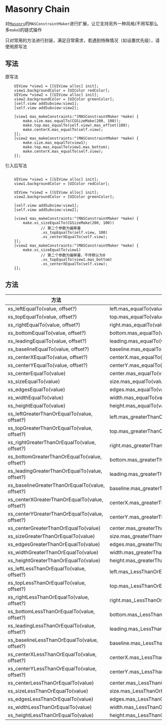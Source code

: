 # Masonry Chain

对[`Masonry`](https://github.com/SnapKit/Masonry)的`MASConstraintMaker`进行扩展，让它支持另外一种风格(不用写那么多`make`)的链式操作

只对常用的方法进行封装，满足日常需求，若遇到特殊情况（如设置优先级），请使用原写法

## 写法
原写法
```obj-c
    UIView *view1 = [[UIView alloc] init];
    view1.backgroundColor = [UIColor redColor];
    UIView *view2 = [[UIView alloc] init];
    view2.backgroundColor = [UIColor greenColor];
    [self.view addSubview:view1];
    [self.view addSubview:view2];

    [view1 mas_makeConstraints:^(MASConstraintMaker *make) {
        make.size.mas_equalTo(CGSizeMake(200, 100));
        make.top.mas_equalTo(self.view).mas_offset(100);
        make.centerX.mas_equalTo(self.view);
    }];
    [view2 mas_makeConstraints:^(MASConstraintMaker *make) {
        make.size.mas_equalTo(view1);
        make.top.mas_equalTo(view1.mas_bottom);
        make.centerX.mas_equalTo(self.view);
    }];

```
引入后写法
```obj-c

    UIView *view1 = [[UIView alloc] init];
    view1.backgroundColor = [UIColor redColor];

    UIView *view2 = [[UIView alloc] init];
    view2.backgroundColor = [UIColor greenColor];

    [self.view addSubview:view1];
    [self.view addSubview:view2];

    [view1 mas_makeConstraints:^(MASConstraintMaker *make) {
        make.xs_sizeEqualTo(CGSizeMake(200, 100))
                // 第二个参数为偏移量
                .xs_topEqualTo(self.view, 100)
                .xs_centerXEqualTo(self.view);
    }];
    [view2 mas_makeConstraints:^(MASConstraintMaker *make) {
        make.xs_sizeEqualTo(view1)
                // 第二个参数为偏移量，不传默认为0
                .xs_topEqualTo(view1.mas_bottom)
                .xs_centerXEqualTo(self.view);
    }];
```

## 方法

| 方法 | 对应 |
| ------ | ------ |
| xs_leftEqualTo(value, offset?)                    |  left.mas_equalTo(value).mas_offset(offset)                   |
| xs_topEqualTo(value, offset?)                     |  top.mas_equalTo(value).mas_offset(offset)                    |
| xs_rightEqualTo(value, offset?)                   |  right.mas_equalTo(value).mas_offset(offset)                  |
| xs_bottomEqualTo(value, offset?)                  |  bottom.mas_equalTo(value).mas_offset(offset)                 |
| xs_leadingEqualTo(value, offset?)                 |  leading.mas_equalTo(value).mas_offset(offset)                |
| xs_baselineEqualTo(value, offset?)                |  baseline.mas_equalTo(value).mas_offset(offset)               |
| xs_centerXEqualTo(value, offset?)                 |  centerX.mas_equalTo(value).mas_offset(offset)                |
| xs_centerYEqualTo(value, offset?)                 |  centerY.mas_equalTo(value).mas_offset(offset)                |
| xs_centerEqualTo(value)                           |  center.mas_equalTo(value)                                    |
| xs_sizeEqualTo(value)                             |  size.mas_equalTo(value)                                      |
| xs_edgesEqualTo(value)                            |  edges.mas_equalTo(value)                                     |
| xs_widthEqualTo(value)                            |  width.mas_equalTo(value)                                     |
| xs_heightEqualTo(value)                           |  height.mas_equalTo(value)                                    |
| xs_leftGreaterThanOrEqualTo(value, offset?)       |  left.mas_greaterThanOrEqualTo(value).mas_offset(offset)      |
| xs_topGreaterThanOrEqualTo(value, offset?)        |  top.mas_greaterThanOrEqualTo(value).mas_offset(offset)       |
| xs_rightGreaterThanOrEqualTo(value, offset?)      |  right.mas_greaterThanOrEqualTo(value).mas_offset(offset)     |
| xs_bottomGreaterThanOrEqualTo(value, offset?)     |  bottom.mas_greaterThanOrEqualTo(value).mas_offset(offset)    |
| xs_leadingGreaterThanOrEqualTo(value, offset?)    |  leading.mas_greaterThanOrEqualTo(value).mas_offset(offset)   |
| xs_baselineGreaterThanOrEqualTo(value, offset?)   |  baseline.mas_greaterThanOrEqualTo(value).mas_offset(offset)  |
| xs_centerXGreaterThanOrEqualTo(value, offset?)    |  centerX.mas_greaterThanOrEqualTo(value).mas_offset(offset)   |
| xs_centerYGreaterThanOrEqualTo(value, offset?)    |  centerY.mas_greaterThanOrEqualTo(value).mas_offset(offset)   |
| xs_centerGreaterThanOrEqualTo(value)              |  center.mas_greaterThanOrEqualTo(value)                       |      
| xs_sizeGreaterThanOrEqualTo(value)                |  size.mas_greaterThanOrEqualTo(value)                         |
| xs_edgesGreaterThanOrEqualTo(value)               |  edges.mas_greaterThanOrEqualTo(value)                        |
| xs_widthGreaterThanOrEqualTo(value)               |  width.mas_greaterThanOrEqualTo(value)                        |
| xs_heightGreaterThanOrEqualTo(value)              |  height.mas_greaterThanOrEqualTo(value)                       |
| xs_leftLessThanOrEqualTo(value, offset?)          |  left.mas_LessThanOrEqualTo(value).mas_offset(offset)         |
| xs_topLessThanOrEqualTo(value, offset?)           |  top.mas_LessThanOrEqualTo(value).mas_offset(offset)          |
| xs_rightLessThanOrEqualTo(value, offset?)         |  right.mas_LessThanOrEqualTo(value).mas_offset(offset)        |
| xs_bottomLessThanOrEqualTo(value, offset?)        |  bottom.mas_LessThanOrEqualTo(value).mas_offset(offset)       |
| xs_leadingLessThanOrEqualTo(value, offset?)       |  leading.mas_LessThanOrEqualTo(value).mas_offset(offset)      |
| xs_baselineLessThanOrEqualTo(value, offset?)      |  baseline.mas_LessThanOrEqualTo(value).mas_offset(offset)     |
| xs_centerXLessThanOrEqualTo(value, offset?)       |  centerX.mas_LessThanOrEqualTo(value).mas_offset(offset)      |
| xs_centerYLessThanOrEqualTo(value, offset?)       |  centerY.mas_LessThanOrEqualTo(value).mas_offset(offset)      |
| xs_centerLessThanOrEqualTo(value)                 |  center.mas_LessThanOrEqualTo(value)                          |
| xs_sizeLessThanOrEqualTo(value)                   |  size.mas_LessThanOrEqualTo(value)                            |
| xs_edgesLessThanOrEqualTo(value)                  |  edges.mas_LessThanOrEqualTo(value)                           |
| xs_widthLessThanOrEqualTo(value)                  |  width.mas_LessThanOrEqualTo(value)                           |
| xs_heightLessThanOrEqualTo(value)                 |  height.mas_LessThanOrEqualTo(value)                          |
